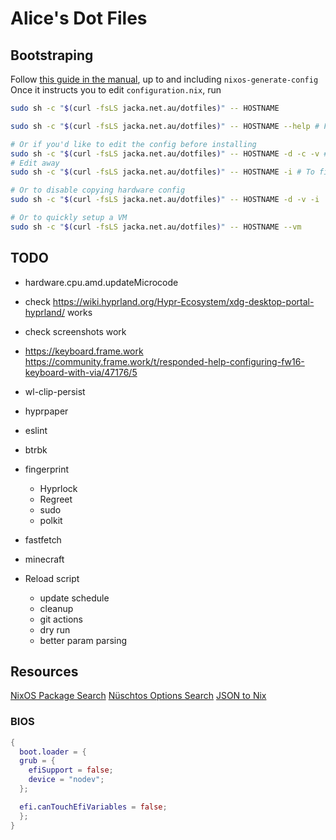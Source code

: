 # Alice's Dot Files

## Bootstraping

Follow [this guide in the manual](https://nixos.org/manual/nixos/stable/#sec-installation-manual), up to and including `nixos-generate-config`  
Once it instructs you to edit `configuration.nix`, run

```bash
sudo sh -c "$(curl -fsLS jacka.net.au/dotfiles)" -- HOSTNAME

sudo sh -c "$(curl -fsLS jacka.net.au/dotfiles)" -- HOSTNAME --help # For usage

# Or if you'd like to edit the config before installing
sudo sh -c "$(curl -fsLS jacka.net.au/dotfiles)" -- HOSTNAME -d -c -v # To download, copy the hardware config, and update stateVersion
# Edit away
sudo sh -c "$(curl -fsLS jacka.net.au/dotfiles)" -- HOSTNAME -i # To finish the install

# Or to disable copying hardware config
sudo sh -c "$(curl -fsLS jacka.net.au/dotfiles)" -- HOSTNAME -d -v -i

# Or to quickly setup a VM
sudo sh -c "$(curl -fsLS jacka.net.au/dotfiles)" -- HOSTNAME --vm
```

## TODO

- hardware.cpu.amd.updateMicrocode
- check <https://wiki.hyprland.org/Hypr-Ecosystem/xdg-desktop-portal-hyprland/> works
- check screenshots work

- <https://keyboard.frame.work> <https://community.frame.work/t/responded-help-configuring-fw16-keyboard-with-via/47176/5>
- wl-clip-persist
- hyprpaper
- eslint
- btrbk

- fingerprint
  - Hyprlock
  - Regreet
  - sudo
  - polkit
- fastfetch
- minecraft

- Reload script
  - update schedule
  - cleanup
  - git actions
  - dry run
  - better param parsing

## Resources

[NixOS Package Search](https://search.nixos.org/packages?channel=unstable)
[Nüschtos Options Search](https://search.n%C3%BCschtos.de)
[JSON to Nix](https://json-to-nix.pages.dev/)

### BIOS

```nix
{
  boot.loader = {
  grub = {
    efiSupport = false;
    device = "nodev";
  };

  efi.canTouchEfiVariables = false;
  };
}
```

